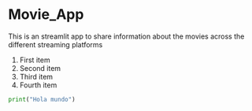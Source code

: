 # Movie_App
This is an streamlit app to share information about the movies across the different streaming platforms

1. First item
2. Second item
3. Third item
4. Fourth item

```python
print("Hola mundo")
```